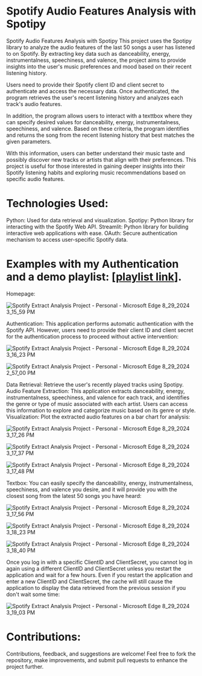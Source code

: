 # Spotify Audio Features Analysis with Spotipy

Spotify Audio Features Analysis with Spotipy
This project uses the Spotipy library to analyze the audio features of the last 50 songs a user has listened to on Spotify. By extracting key data such as danceability, energy, instrumentalness, speechiness, and valence, the project aims to provide insights into the user's music preferences and mood based on their recent listening history.

Users need to provide their Spotify client ID and client secret to authenticate and access the necessary data. Once authenticated, the program retrieves the user's recent listening history and analyzes each track's audio features.

In addition, the program allows users to interact with a texttbox where they can specify desired values for danceability, energy, instrumentalness, speechiness, and valence. Based on these criteria, the program identifies and returns the song from the recent listening history that best matches the given parameters.

With this information, users can better understand their music taste and possibly discover new tracks or artists that align with their preferences. This project is useful for those interested in gaining deeper insights into their Spotify listening habits and exploring music recommendations based on specific audio features.

# Technologies Used:
Python: Used for data retrieval and visualization.
Spotipy: Python library for interacting with the Spotify Web API.
Streamlit: Python library for building interactive web applications with ease.
OAuth: Secure authentication mechanism to access user-specific Spotify data.

# Examples with my Authentication and a demo playlist: [[playlist link](https://open.spotify.com/playlist/37i9dQZF1DX0BcQWzuB7ZO)].

Homepage:

![Spotify Extract Analysis Project - Personal - Microsoft​ Edge 8_29_2024 3_15_59 PM](https://github.com/user-attachments/assets/14d6c73c-22d5-41a6-b513-8a342e4765ce)

Authentication: This application performs automatic authentication with the Spotify API. However, users need to provide their client ID and client secret for the authentication process to proceed without active intervention:

![Spotify Extract Analysis Project - Personal - Microsoft​ Edge 8_29_2024 3_16_23 PM](https://github.com/user-attachments/assets/90fbe677-f47f-4b65-8ced-6719c28cba22)

![Spotify Extract Analysis Project - Personal - Microsoft​ Edge 8_29_2024 2_57_00 PM](https://github.com/user-attachments/assets/93166a3d-90e9-4731-af39-9f5a7f2235cc)


Data Retrieval: Retrieve the user's recently played tracks using Spotipy.
Audio Feature Extraction: This application extracts danceability, energy, instrumentalness, speechiness, and valence for each track, and identifies the genre or type of music associated with each artist. Users can access this information to explore and categorize music based on its genre or style.
Visualization: Plot the extracted audio features on a bar chart for analysis:

![Spotify Extract Analysis Project - Personal - Microsoft​ Edge 8_29_2024 3_17_26 PM](https://github.com/user-attachments/assets/158265d5-a539-4a61-9230-10285ac51d37)

![Spotify Extract Analysis Project - Personal - Microsoft​ Edge 8_29_2024 3_17_37 PM](https://github.com/user-attachments/assets/f74ee8e8-1c32-4cd3-9c0a-ddbd0d570809)

![Spotify Extract Analysis Project - Personal - Microsoft​ Edge 8_29_2024 3_17_48 PM](https://github.com/user-attachments/assets/d529e241-3fa1-4eea-aa97-347226ab5e35)


Textbox: You can easily specify the danceability, energy, instrumentalness, speechiness, and valence you desire, and it will provide you with the closest song from the latest 50 songs you have heard:

![Spotify Extract Analysis Project - Personal - Microsoft​ Edge 8_29_2024 3_17_56 PM](https://github.com/user-attachments/assets/78d888c1-3969-4511-a845-d1219d69fab7)

![Spotify Extract Analysis Project - Personal - Microsoft​ Edge 8_29_2024 3_18_23 PM](https://github.com/user-attachments/assets/d721f3a2-4c6b-43ed-a7c1-06795790feef)

![Spotify Extract Analysis Project - Personal - Microsoft​ Edge 8_29_2024 3_18_40 PM](https://github.com/user-attachments/assets/ea56e08b-8783-4b31-82be-c620fc428253)

Once you log in with a specific ClientID and ClientSecret, you cannot log in again using a different ClientID and ClientSecret unless you restart the application and wait for a few hours. Even if you restart the application and enter a new ClientID and ClientSecret, the cache will still cause the application to display the data retrieved from the previous session if you don't wait some time:

![Spotify Extract Analysis Project - Personal - Microsoft​ Edge 8_29_2024 3_19_03 PM](https://github.com/user-attachments/assets/fcf40d36-e461-4b84-9368-640a33bddabc)


# Contributions:
Contributions, feedback, and suggestions are welcome! Feel free to fork the repository, make improvements, and submit pull requests to enhance the project further.
